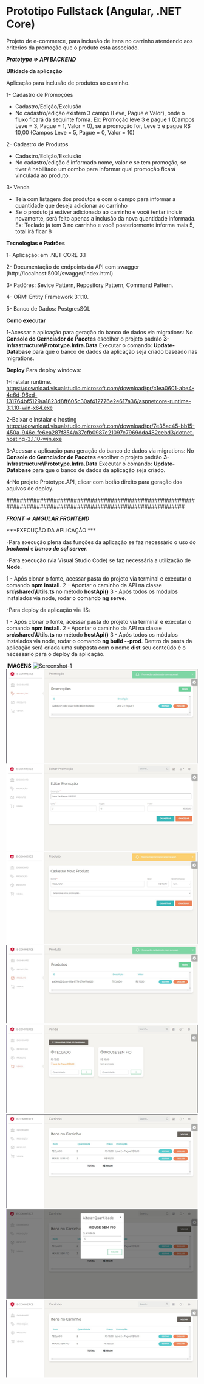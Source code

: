 # Prototipo Fullstack (Angular, .NET Core)

Projeto de e-commerce, para inclusão de itens no carrinho atendendo aos criterios da promoção que o produto esta associado.


***Prototype => API BACKEND***

**Ultidade da aplicação**

Aplicação para inclusão de produtos ao carrinho.  

1- Cadastro de Promoções
 - Cadastro/Edição/Exclusão
 - No cadastro/edição existem 3 campo (Leve, Pague e Valor), onde o fluxo ficará da sequinte forma. Ex: Promoção leve 3 e pague 1 (Campos Leve = 3, Pague = 1, Valor = 0), se a promoção for, Leve 5 e pague R$ 10,00 (Campos Leve = 5, Pague = 0, Valor = 10)

2- Cadastro de Produtos
 - Cadastro/Edição/Exclusão
 - No cadastro/edição é informado nome, valor e se tem promoção, se tiver é habilitado um combo para informar qual promoção ficará vinculada ao produto.

3- Venda
 - Tela com listagem dos produtos e com o campo para informar a quantidade que deseja adicionar ao carrinho
 - Se o produto já estiver adicionado ao carrinho e você tentar incluir novamente, será feito apenas a inclusão da nova quantidade informada. Ex: Teclado já tem 3 no carrinho e você posteriormente informa mais 5, total irá ficar 8


**Tecnologias e  Padrões**

  1- Aplicação: em .NET CORE 3.1 
  
  2- Documentação de endpoints da API com swagger (http://localhost:5001/swagger/index.html)
  
  3- Padõres: Sevice Pattern, Repository Pattern, Command Pattern.
  
  4- ORM: Entity Framework 3.1.10. 
  
  5- Banco de Dados: PostgresSQL 


**Como executar**

1-Acessar a aplicação para geração do banco de dados via migrations:
  No **Console do Gernciador de Pacotes** escolher o projeto padrão **3-Infrastructure\Prototype.Infra.Data**
  Executar o comando: **Update-Database** para que o banco de dados da aplicação seja criado baseado nas migrations. 
  
**Deploy**
Para deploy windows: 

1-Instalar runtime. 
  https://download.visualstudio.microsoft.com/download/pr/c1ea0601-abe4-4c6d-96ed-131764bf5129/a1823d8ff605c30af412776e2e617a36/aspnetcore-runtime-3.1.10-win-x64.exe

2-Baixar e instalar o hosting
  https://download.visualstudio.microsoft.com/download/pr/7e35ac45-bb15-450a-946c-fe6ea287f854/a37cfb0987e21097c7969dda482cebd3/dotnet-hosting-3.1.10-win.exe

3-Acessar a aplicação para geração do banco de dados via migrations:
  No **Console do Gernciador de Pacotes** escolher o projeto padrão **3-Infrastructure\Prototype.Infra.Data**
  Executar o comando: **Update-Database** para que o banco de dados da aplicação seja criado.
  
4-No projeto Prototype.API, clicar com botão direito para geração dos aquivos de deploy.



#############################################################################################################

***FRONT => ANGULAR FRONTEND***

***EXECUÇÃO DA APLICAÇÃO ***

-Para execução plena das funções da aplicação se faz necessário o uso do ***backend*** e ***banco de sql server***.

-Para execução (via Visual Studio Code) se faz necessária a utilização de **Node**.

  1 - Após clonar o fonte, acessar pasta do projeto via terminal e executar o comando **npm install**.
  2 - Apontar o caminho da API na classe **src\shared\Utils.ts** no método **hostApi()**
  3 - Após todos os módulos instalados via node, rodar o comando **ng serve**.

-Para deploy da aplicação via IIS:

  1 - Após clonar o fonte, acessar pasta do projeto via terminal e executar o comando **npm install**.
  2 - Apontar o caminho da API na classe **src\shared\Utils.ts** no método **hostApi()**
  3 - Após todos os módulos instalados via node, rodar o comando **ng build --prod**. Dentro da pasta da aplicação será criada 
      uma subpasta com o nome **dist** seu conteúdo é o necessário para o deploy da aplicação.
      
**IMAGENS**
![Screenshot-1](https://github.com/antoniobrunomourateixeira/PrototipoFullstack/blob/main/FRONT/1%20-%20Tela%20Cadastro%20Promoçao.jpg)
![Screenshot-2](https://github.com/antoniobrunomourateixeira/PrototipoFullstack/blob/main/FRONT/2%20-%20Listagem%20das%20promoções.jpg)
![Screenshot-3](https://github.com/antoniobrunomourateixeira/PrototipoFullstack/blob/main/FRONT/3%20-%20Edição%20Promoção.jpg)
![Screenshot-4](https://github.com/antoniobrunomourateixeira/PrototipoFullstack/blob/main/FRONT/4%20-%20Cadastro%20de%20Produto.jpg)
![Screenshot-5](https://github.com/antoniobrunomourateixeira/PrototipoFullstack/blob/main/FRONT/5%20-%20Listagem%20dos%20produtos.jpg)
![Screenshot-6](https://github.com/antoniobrunomourateixeira/PrototipoFullstack/blob/main/FRONT/6%20-%20Tela%20de%20venda.jpg)
![Screenshot-7](https://github.com/antoniobrunomourateixeira/PrototipoFullstack/blob/main/FRONT/7%20-%20Visualizar%20itens%20do%20Carrinho.jpg)
![Screenshot-8](https://github.com/antoniobrunomourateixeira/PrototipoFullstack/blob/main/FRONT/8%20-%20Editar%20item%20do%20carrinho.jpg)
![Screenshot-9](https://github.com/antoniobrunomourateixeira/PrototipoFullstack/blob/main/FRONT/9%20-%20Lista%20carrinho%20apos%20atualizar.jpg)
